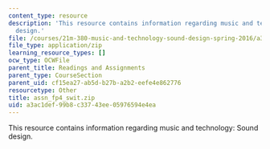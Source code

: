 ```yaml
---
content_type: resource
description: 'This resource contains information regarding music and technology: Sound
  design.'
file: /courses/21m-380-music-and-technology-sound-design-spring-2016/a3ac1def99b8c33743ee05976594e4ea_assn_fp4_swit.zip
file_type: application/zip
learning_resource_types: []
ocw_type: OCWFile
parent_title: Readings and Assignments
parent_type: CourseSection
parent_uid: cf15ea27-ab5d-b27b-a2b2-eefe4e862776
resourcetype: Other
title: assn_fp4_swit.zip
uid: a3ac1def-99b8-c337-43ee-05976594e4ea
---
```

This resource contains information regarding music and technology: Sound design.

